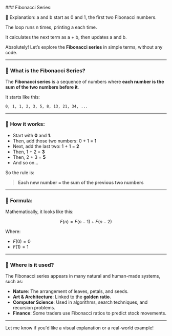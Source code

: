 ##﻿# Fibonacci Series:
 
📝 Explanation:
a and b start as 0 and 1, the first two Fibonacci numbers.

The loop runs n times, printing a each time.

It calculates the next term as a + b, then updates a and b.


Absolutely! Let’s explore the **Fibonacci series** in simple terms, without any code.

---

### 🔢 **What is the Fibonacci Series?**

The **Fibonacci series** is a sequence of numbers where **each number is the sum of the two numbers before it**.

It starts like this:

```
0, 1, 1, 2, 3, 5, 8, 13, 21, 34, ...
```

---

### 🧮 **How it works:**

* Start with **0** and **1**.
* Then, add those two numbers: 0 + 1 = **1**
* Next, add the last two: 1 + 1 = **2**
* Then, 1 + 2 = **3**
* Then, 2 + 3 = **5**
* And so on…

So the rule is:

> **Each new number = the sum of the previous two numbers**

---

### 🔁 **Formula:**

Mathematically, it looks like this:

$$
F(n) = F(n-1) + F(n-2)
$$

Where:

* $F(0) = 0$
* $F(1) = 1$

---

### 🌿 **Where is it used?**

The Fibonacci series appears in many natural and human-made systems, such as:

* **Nature**: The arrangement of leaves, petals, and seeds.
* **Art & Architecture**: Linked to the **golden ratio**.
* **Computer Science**: Used in algorithms, search techniques, and recursion problems.
* **Finance**: Some traders use Fibonacci ratios to predict stock movements.

---

Let me know if you'd like a visual explanation or a real-world example!
